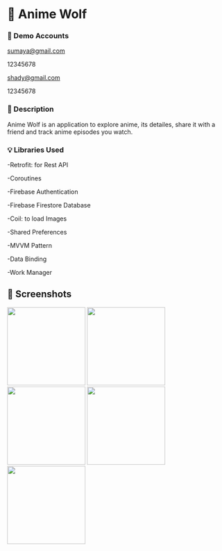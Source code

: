 # :wolf: Anime Wolf
### :email: Demo Accounts 

sumaya@gmail.com

12345678

shady@gmail.com

12345678
### :scroll: Description 

Anime Wolf is an application to explore anime, its detailes, share it with a friend and track anime episodes you watch.

### :bulb: Libraries Used  

-Retrofit: for Rest API

-Coroutines

-Firebase Authentication

-Firebase Firestore Database

-Coil: to load Images

-Shared Preferences

-MVVM Pattern

-Data Binding

-Work Manager


## :camera_flash: Screenshots
<img src="https://user-images.githubusercontent.com/91476864/151220435-cfe19232-b20b-4e9d-addd-2db355564798.png" width="180"> <img src="https://user-images.githubusercontent.com/91476864/151218237-f0523022-c612-4b33-a2b2-edd2ee5dda3b.png" width="180"> <img src="https://user-images.githubusercontent.com/91476864/151218243-364838f1-d38d-47ad-9902-f0c40ac50001.png" width="180"> <img src="https://user-images.githubusercontent.com/91476864/151218249-17a774b6-a3f5-44da-8a60-1cfb88d72d17.png" width="180"> <img src="https://user-images.githubusercontent.com/91476864/151218256-64c5c2fa-473f-498b-8b78-2dc1724e6953.png" width="180">
